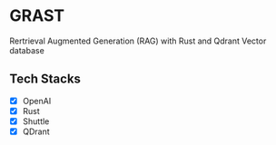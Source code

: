 # GRAST

Rertrieval Augmented Generation (RAG) with Rust and Qdrant Vector database

## Tech Stacks

- [X] OpenAI
- [X] Rust
- [X] Shuttle
- [X] QDrant
